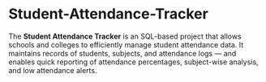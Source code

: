 # Student-Attendance-Tracker
The **Student Attendance Tracker** is an SQL-based project that allows schools and colleges to efficiently manage student attendance data.   It maintains records of students, subjects, and attendance logs — and enables quick reporting of attendance percentages, subject-wise analysis, and low attendance alerts.
